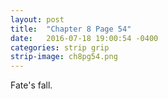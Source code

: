 ```yaml
---
layout: post
title:  "Chapter 8 Page 54"
date:   2016-07-18 19:00:54 -0400
categories: strip grip
strip-image: ch8pg54.png
---
```

Fate's fall.  
